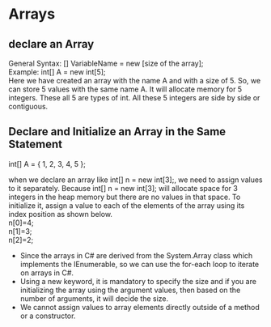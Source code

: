 # Arrays
## declare an Array
General Syntax: <data type>[] VariableName = new <data type>[size of the array];<br>
Example: int[] A = new int[5];<br>
Here we have created an array with the name A and with a size of 5. So, we can store 5 values with the same name A. It will allocate memory for 5 integers. These all 5 are types of int. All these 5 integers are side by side or contiguous.

## Declare and Initialize an Array in the Same Statement
int[] A = { 1, 2, 3, 4, 5 };<br>

 when we declare an array like int[] n = new int[3];, we need to assign values to it separately. Because int[] n = new int[3]; will allocate space for 3 integers in the heap memory but there are no values in that space. To initialize it, assign a value to each of the elements of the array using its index position as shown below.<br>
 n[0]=4;<br>
 n[1]=3;<br>
 n[2]=2;<br>

 - Since the arrays in C# are derived from the System.Array class which implements the IEnumerable, so we can use the for-each loop to iterate on arrays in C#.
 -  Using a new keyword, it is mandatory to specify the size and if you are initializing the array using the argument values, then based on the number of arguments, it will decide the size.
 - We cannot assign values to array elements directly outside of a method or a constructor.